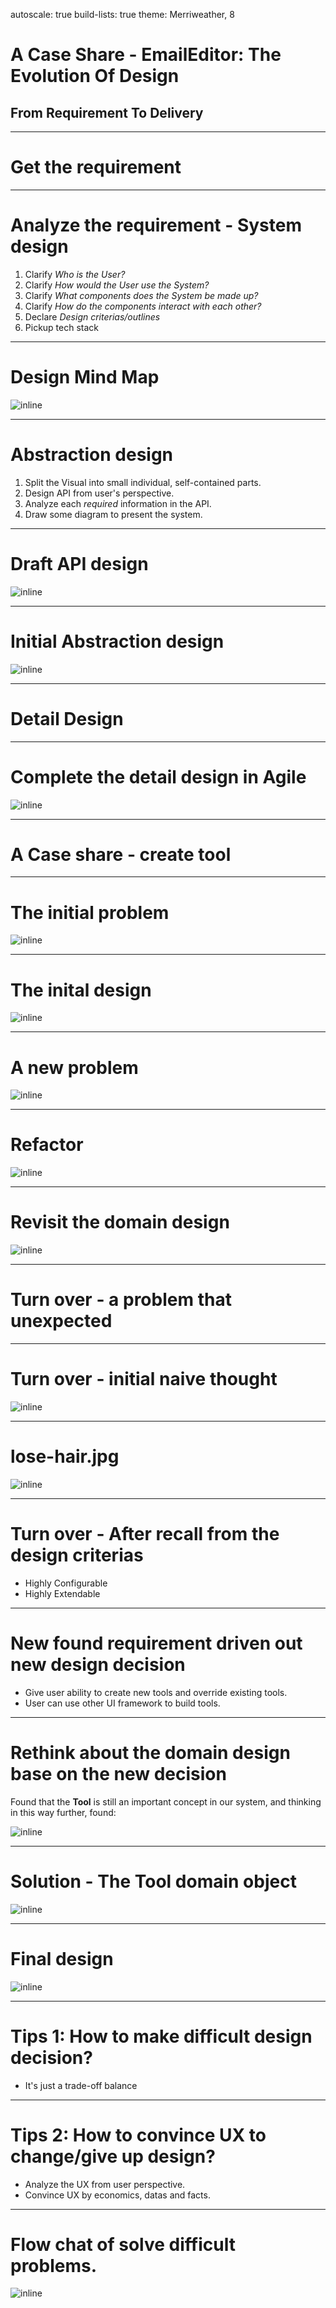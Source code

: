autoscale: true
build-lists: true
theme: Merriweather, 8

# A Case Share - EmailEditor: The Evolution Of Design
## From Requirement To Delivery

---

# Get the requirement

---

# Analyze the requirement - System design

1. Clarify *Who is the User?*
2. Clarify *How would the User use the System?*
3. Clarify *What components does the System be made up?*
4. Clarify *How do the components interact with each other?*
5. Declare *Design criterias/outlines*
6. Pickup tech stack

---

# Design Mind Map

![inline](./images/mind-map.png)

---

# Abstraction design

1. Split the Visual into small individual, self-contained parts.
2. Design API from user's perspective.
3. Analyze each *required* information in the API.
4. Draw some diagram to present the system.

---

# Draft API design

![inline](./images/paper-api.jpeg)

---

# Initial Abstraction design

![inline](./images/abstract-design.jpg)

---

# Detail Design

---

# Complete the detail design in Agile

![inline](./images/method-for-detail-design.jpg)

---

# A Case share - create tool

---

# The initial problem

![inline](./images/tool-factory--initial-problem.jpg)

---

# The inital design

![inline](./images/tool-factory--initial-design.jpg)

---

# A new problem

![inline](./images/tool-factory--new-problem.jpg)

---

# Refactor

![inline](./images/tool-factory--refactor-to-new-design.jpg)

---

# Revisit the domain design

![inline](./images/revisited-domain-design.jpg)

---

# Turn over - a problem that unexpected

---

# Turn over - initial naive thought

![inline](./images/turn-over--initial-thought.jpg)

---

# lose-hair.jpg

![inline](./images/orz.jpeg)

---

# Turn over - After recall from the design criterias

* Highly Configurable
* Highly Extendable

---

# New found requirement driven out new design decision

* Give user ability to create new tools and override existing tools.
* User can use other UI framework to build tools.

---

# Rethink about the domain design base on the new decision

Found that the **Tool** is still an important concept in our system, and thinking in this way further, found:

![inline](./images/turn-over--an-implicit-relationship.jpg)

---

# Solution - The Tool domain object

![inline](./images/turn-over--tool-abstraction.jpg)

---

# Final design

![inline](./images/turn-over--final-design.jpg)

---

# Tips 1: How to make difficult design decision?

* It's just a trade-off balance

---

# Tips 2: How to convince UX to change/give up design?

* Analyze the UX from user perspective.
* Convince UX by economics, datas and facts.

---

# Flow chat of solve difficult problems.

![inline](./images/how-to-convince-designer.jpg)
